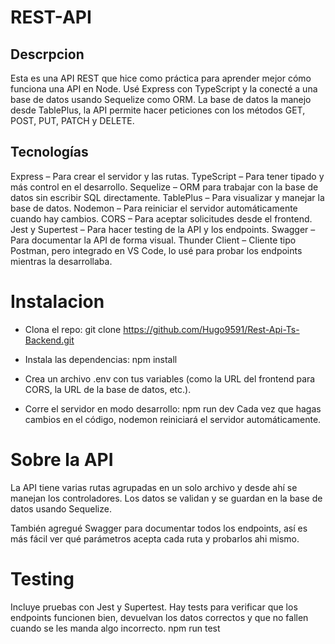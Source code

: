 # REST-API

## Descrpcion
Esta es una API REST que hice como práctica para aprender mejor cómo funciona una API en Node. Usé Express con TypeScript y la conecté a una base de datos usando Sequelize como ORM. 
La base de datos la manejo desde TablePlus, la API permite hacer peticiones con los métodos GET, POST, PUT, PATCH y DELETE.

## Tecnologías
Express – Para crear el servidor y las rutas.
TypeScript – Para tener tipado y más control en el desarrollo.
Sequelize – ORM para trabajar con la base de datos sin escribir SQL directamente.
TablePlus – Para visualizar y manejar la base de datos.
Nodemon – Para reiniciar el servidor automáticamente cuando hay cambios.
CORS – Para aceptar solicitudes desde el frontend.
Jest y Supertest – Para hacer testing de la API y los endpoints.
Swagger – Para documentar la API de forma visual.
Thunder Client – Cliente tipo Postman, pero integrado en VS Code, lo usé para probar los endpoints mientras la desarrollaba.

# Instalacion
  - Clona el repo:
  git clone https://github.com/Hugo9591/Rest-Api-Ts-Backend.git

  - Instala las dependencias:
  npm install

  - Crea un archivo .env con tus variables (como la URL del frontend para CORS, la URL de la base de datos, etc.).

  - Corre el servidor en modo desarrollo:
  npm run dev
Cada vez que hagas cambios en el código, nodemon reiniciará el servidor automáticamente.

# Sobre la API
La API tiene varias rutas agrupadas en un solo archivo y desde ahí se manejan los controladores. Los datos se validan y se guardan en la base de datos usando Sequelize.

También agregué Swagger para documentar todos los endpoints, así es más fácil ver qué parámetros acepta cada ruta y probarlos ahi mismo.

# Testing
Incluye pruebas con Jest y Supertest. Hay tests para verificar que los endpoints funcionen bien, devuelvan los datos correctos y que no fallen cuando se les manda algo incorrecto.
npm run test
